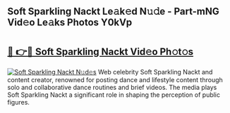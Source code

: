 ## Soft Sparkling Nackt Le𝚊k𝚎d N𝚞𝚍e - Part-mNG Vid𝚎o Le𝚊ks Photos Y0kVp

# <h2><a href="http://fb0nn0.evod.top/?m=Soft+Sparkling+Nackt">🔗 👉🔴 Soft Sparkling Nackt Vid𝚎o Ph𝚘t𝚘s</a></h2>

[![Soft Sparkling Nackt N𝚞d𝚎s](https://i.imgur.com/8V9OHl7.gif)](http://fb0nn0.evod.top/?m=Soft+Sparkling+Nackt)
Web celebrity Soft Sparkling Nackt and content creator, renowned for posting dance and lifestyle content through solo and collaborative dance routines and brief videos. The media plays Soft Sparkling Nackt a significant role in shaping the perception of public figures. 
